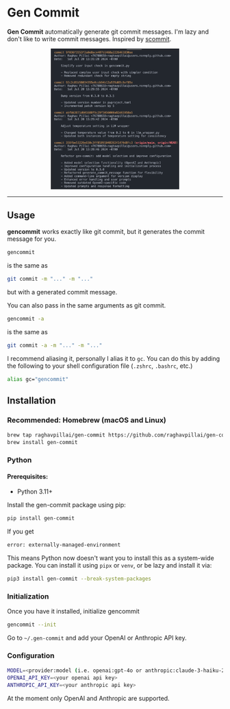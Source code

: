 # Gen Commit

**Gen Commit** automatically generate git commit messages. I'm lazy and don't like to write commit messages. Inspired by [scommit](https://github.com/Globe-Engineer/semantic-commit).

<p align="center">
  <img src="assets/logs.png" alt="Wow!" width="300" height="auto">
</p>

---

## Usage

**gencommit** works exactly like git commit, but it generates the commit message for you.

```bash
gencommit
```

is the same as

```bash
git commit -m "..." -m "..."
```

but with a generated commit message.

You can also pass in the same arguments as git commit.

```bash
gencommit -a
```

is the same as

```bash
git commit -a -m "..." -m "..."
```

I recommend aliasing it, personally I alias it to `gc`. You can do this by adding the following to your shell configuration file (`.zshrc`, `.bashrc`, etc.)

```bash
alias gc="gencommit"
```

## Installation

### Recommended: Homebrew (macOS and Linux)

```bash
brew tap raghavpillai/gen-commit https://github.com/raghavpillai/gen-commit.git
brew install gen-commit
```

### Python

#### Prerequisites:

- Python 3.11+

Install the gen-commit package using pip:

```bash
pip install gen-commit
```

If you get

```bash
error: externally-managed-environment
```

This means Python now doesn't want you to install this as a system-wide package. You can install it using `pipx` or `venv`, or be lazy and install it via:

```bash
pip3 install gen-commit --break-system-packages
```

### Initialization

Once you have it installed, initialize gencommit

```bash
gencommit --init
```

Go to `~/.gen-commit` and add your OpenAI or Anthropic API key.

### Configuration

```bash
MODEL=<provider:model (i.e. openai:gpt-4o or anthropic:claude-3-haiku-20240307)>
OPENAI_API_KEY=<your openai api key>
ANTHROPIC_API_KEY=<your anthropic api key>
```

At the moment only OpenAI and Anthropic are supported.
